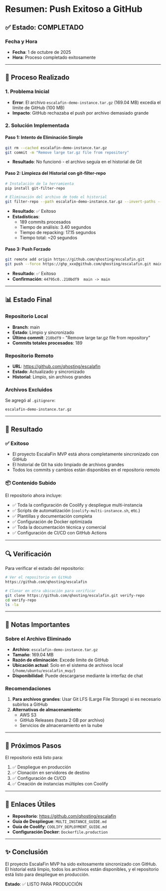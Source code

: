 
# Resumen: Push Exitoso a GitHub

## ✅ Estado: COMPLETADO

### Fecha y Hora
- **Fecha**: 1 de octubre de 2025
- **Hora**: Proceso completado exitosamente

---

## 🔧 Proceso Realizado

### 1. Problema Inicial
- **Error**: El archivo `escalafin-demo-instance.tar.gz` (169.04 MB) excedía el límite de GitHub (100 MB)
- **Impacto**: GitHub rechazaba el push por archivo demasiado grande

### 2. Solución Implementada

#### Paso 1: Intento de Eliminación Simple
```bash
git rm --cached escalafin-demo-instance.tar.gz
git commit -m "Remove large tar.gz file from repository"
```
- **Resultado**: No funcionó - el archivo seguía en el historial de Git

#### Paso 2: Limpieza del Historial con git-filter-repo
```bash
# Instalación de la herramienta
pip install git-filter-repo

# Eliminación del archivo de todo el historial
git filter-repo --path escalafin-demo-instance.tar.gz --invert-paths --force
```
- **Resultado**: ✅ Exitoso
- **Estadísticas**:
  - 189 commits procesados
  - Tiempo de análisis: 3.40 segundos
  - Tiempo de repacking: 17.15 segundos
  - Tiempo total: ~20 segundos

#### Paso 3: Push Forzado
```bash
git remote add origin https://github.com/qhosting/escalafin.git
git push --force https://ghp_xxx@github.com/qhosting/escalafin.git main
```
- **Resultado**: ✅ Exitoso
- **Confirmación**: `44795c0..210bdf9  main -> main`

---

## 📊 Estado Final

### Repositorio Local
- **Branch**: main
- **Estado**: Limpio y sincronizado
- **Último commit**: `210bdf9` - "Remove large tar.gz file from repository"
- **Commits totales procesados**: 189

### Repositorio Remoto
- **URL**: https://github.com/qhosting/escalafin
- **Estado**: Actualizado y sincronizado
- **Historial**: Limpio, sin archivos grandes

### Archivos Excluidos
Se agregó al `.gitignore`:
```
escalafin-demo-instance.tar.gz
```

---

## 🎯 Resultado

### ✅ Exitoso
- El proyecto EscalaFin MVP está ahora completamente sincronizado con GitHub
- El historial de Git ha sido limpiado de archivos grandes
- Todos los commits y cambios están disponibles en el repositorio remoto

### 📦 Contenido Subido
El repositorio ahora incluye:
- ✅ Toda la configuración de Coolify y despliegue multi-instancia
- ✅ Scripts de automatización (`coolify-multi-instance.sh`, etc.)
- ✅ Plantillas y documentación completa
- ✅ Configuración de Docker optimizada
- ✅ Toda la documentación técnica y comercial
- ✅ Configuración de CI/CD con GitHub Actions

---

## 🔍 Verificación

Para verificar el estado del repositorio:
```bash
# Ver el repositorio en GitHub
https://github.com/qhosting/escalafin

# Clonar en otra ubicación para verificar
git clone https://github.com/qhosting/escalafin.git verify-repo
cd verify-repo
ls -la
```

---

## 📝 Notas Importantes

### Sobre el Archivo Eliminado
- **Archivo**: `escalafin-demo-instance.tar.gz`
- **Tamaño**: 169.04 MB
- **Razón de eliminación**: Excede límite de GitHub
- **Ubicación actual**: Solo en el sistema de archivos local (`/home/ubuntu/escalafin_mvp/`)
- **Disponibilidad**: Puede descargarse mediante la interfaz de chat

### Recomendaciones
1. **Para archivos grandes**: Usar Git LFS (Large File Storage) si es necesario subirlos a GitHub
2. **Alternativas de almacenamiento**: 
   - AWS S3
   - GitHub Releases (hasta 2 GB por archivo)
   - Servicios de almacenamiento en la nube

---

## 🚀 Próximos Pasos

El repositorio está listo para:
1. ✅ Despliegue en producción
2. ✅ Clonación en servidores de destino
3. ✅ Configuración de CI/CD
4. ✅ Creación de instancias múltiples con Coolify

---

## 🔗 Enlaces Útiles

- **Repositorio**: https://github.com/qhosting/escalafin
- **Guía de Despliegue**: `MULTI_INSTANCE_GUIDE.md`
- **Guía de Coolify**: `COOLIFY_DEPLOYMENT_GUIDE.md`
- **Configuración Docker**: `Dockerfile.production`

---

## ✨ Conclusión

El proyecto EscalaFin MVP ha sido exitosamente sincronizado con GitHub. El historial está limpio, todos los archivos están disponibles, y el repositorio está listo para despliegue en producción.

**Estado**: ✅ LISTO PARA PRODUCCIÓN
